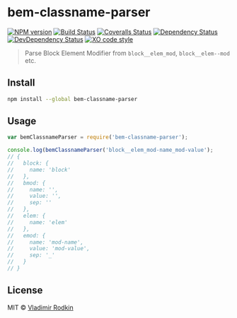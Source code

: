 # bem-classname-parser

[![NPM version][npm-image]][npm-url]
[![Build Status][travis-image]][travis-url]
[![Coveralls Status][coveralls-image]][coveralls-url]
[![Dependency Status][depstat-image]][depstat-url]
[![DevDependency Status][depstat-dev-image]][depstat-dev-url]
[![XO code style][codestyle-image]][codestyle-url]

> Parse Block Element Modifier from `block__elem_mod`, `block__elem--mod` etc.

## Install

```sh
npm install --global bem-classname-parser
```

## Usage

```javascript
var bemClassnameParser = require('bem-classname-parser');

console.log(bemClassnameParser('block__elem_mod-name_mod-value');
// {
//   block: {
//     name: 'block'
//   },
//   bmod: {
//     name: '',
//     value: '',
//     sep: ''
//   },
//   elem: {
//     name: 'elem'
//   },
//   emod: {
//     name: 'mod-name',
//     value: 'mod-value',
//     sep: '_'
//   }
// }
```

## License
MIT © [Vladimir Rodkin](https://github.com/VovanR)

[npm-url]: https://npmjs.org/package/bem-classname-parser
[npm-image]: http://img.shields.io/npm/v/bem-classname-parser.svg?style=flat-square

[travis-url]: https://travis-ci.org/VovanR/bem-classname-parser
[travis-image]: http://img.shields.io/travis/VovanR/bem-classname-parser.svg?style=flat-square

[coveralls-url]: https://coveralls.io/r/VovanR/bem-classname-parser
[coveralls-image]: http://img.shields.io/coveralls/VovanR/bem-classname-parser.svg?style=flat-square

[depstat-url]: https://david-dm.org/VovanR/bem-classname-parser
[depstat-image]: https://david-dm.org/VovanR/bem-classname-parser.svg?style=flat-square

[depstat-dev-url]: https://david-dm.org/VovanR/bem-classname-parser
[depstat-dev-image]: https://david-dm.org/VovanR/bem-classname-parser/dev-status.svg?style=flat-square

[codestyle-url]: https://github.com/sindresorhus/xo
[codestyle-image]: https://img.shields.io/badge/code_style-XO-5ed9c7.svg?style=flat-square
